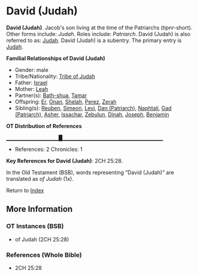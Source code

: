 # David (Judah)
**David (Judah)**. 
Jacob's son living at the time of the Patriarchs (tipnr-short). 
Other forms include: 
*Judah*. 
Roles include: 
_Patriarch_. 
David (Judah) is also referred to as: 
[Judah](Judah.4.md). 
David (Judah) is a subentry. The primary entry is 
[Judah](Judah.4.md). 




**Familial Relationships of David (Judah)**


* Gender: male
* Tribe/Nationality: [Tribe of Judah](../../../groups/md/acai/Judah.md)
* Father: [Israel](Israel.md)
* Mother: [Leah](Leah.md)
* Partner(s): [Bath-shua](Bath-shua.md), [Tamar](Tamar.md)
* Offspring: [Er](Er.2.md), [Onan](Onan.md), [Shelah](Shelah.md), [Perez](Perez.md), [Zerah](Zerah.3.md)
* Sibling(s): [Reuben](Reuben.md), [Simeon](Simeon.5.md), [Levi](Levi.3.md), [Dan (Patriarch)](Dan.md), [Naphtali](Naphtali.md), [Gad (Patriarch)](Gad.md), [Asher](Asher.md), [Issachar](Issachar.md), [Zebulun](Zebulun.md), [Dinah](Dinah.md), [Joseph](Joseph.10.md), [Benjamin](Benjamin.md)


**OT Distribution of References**

▁▁▁▁▁▁▁▁▁▁▁▁▁█▁▁▁▁▁▁▁▁▁▁▁▁▁▁▁▁▁▁▁▁▁▁▁▁▁
* References: 2 Chronicles: 1



**Key References for David (Judah)**: 
2CH 25:28. 


In the Old Testament (BSB), words representing “David (Judah)” are translated as 
*of Judah* (1x). 




Return to [Index](00-Index.md)

## More Information

### OT Instances (BSB)

* of Judah (2CH 25:28)



### References (Whole Bible)

* 2CH 25:28



